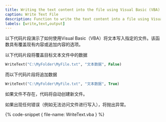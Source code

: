 ```yaml
---
title: Writing the text content into the file using Visual Basic (VBA)
caption: Write Text File
description: Function to write the text content into a file using Visual Basic (VBA) with an option to overwrite or append content.
labels: [write,text,output]
---
```

以下代码片段演示了如何使用Visual Basic（VBA）将文本写入指定的文件。该函数具有覆盖现有内容或追加内容的选项。

以下代码片段将覆盖目标文本文件中的数据

~~~ vb
WriteText("C:\MyFolder\MyFile.txt", "文本数据", False)
~~~

而以下代码片段将追加数据

~~~ vb
WriteText("C:\MyFolder\MyFile.txt", "文本数据", True)
~~~

如果文件不存在，代码将自动创建新文件。

如果出现任何错误（例如无法访问文件进行写入），将抛出异常。

{% code-snippet { file-name: WriteText.vba } %}
